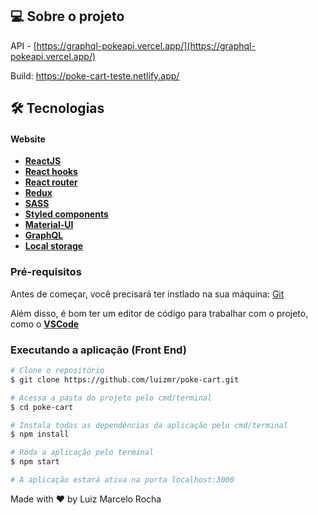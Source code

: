 ## 💻 Sobre o projeto

API - [https://graphql-pokeapi.vercel.app/](https://graphql-pokeapi.vercel.app/)

Build: https://poke-cart-teste.netlify.app/

## 🛠 Tecnologias

#### **Website**

-   **[ReactJS](https://pt-br.reactjs.org/)**
-   **[React hooks](https://pt-br.reactjs.org/docs/hooks-intro.html)**
-   **[React router](https://reactrouter.com/web/guides/quick-start)**
-   **[Redux](https://redux.js.org/)**
-   **[SASS](https://sass-lang.com/)**
-   **[Styled components](https://styled-components.com/)**
-   **[Material-UI](https://material-ui.com/pt/)**
-   **[GraphQL](https://graphql.org/)**
-   **[Local storage](https://developer.mozilla.org/pt-BR/docs/Web/API/Window/localStorage)**

### Pré-requisitos

Antes de começar, você precisará ter instlado na sua máquina:
[Git](https://git-scm.com)

Além disso, é bom ter um editor de código para trabalhar com o projeto, como o **[VSCode](https://code.visualstudio.com/)**

### Executando a aplicação (Front End)

```bash
# Clone o repositório
$ git clone https://github.com/luizmr/poke-cart.git

# Acessa a pasta do projeto pelo cmd/terminal
$ cd poke-cart

# Instala todas as dependências da aplicação pelo cmd/terminal
$ npm install

# Roda a aplicação pelo terminal
$ npm start

# A aplicação estará ativa na porta localhost:3000
```

Made with ❤️ by Luiz Marcelo Rocha
